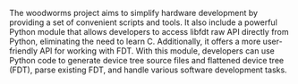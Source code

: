 The woodworms project aims to simplify hardware development by providing a set of convenient scripts and tools. It also include a powerful Python module that allows developers to access libfdt raw API directly from Python, eliminating the need to learn C. Additionally, it offers a more user-friendly API for working with FDT. With this module, developers can use Python code to generate device tree source files and flattened device tree (FDT), parse existing FDT, and handle various software development tasks.
